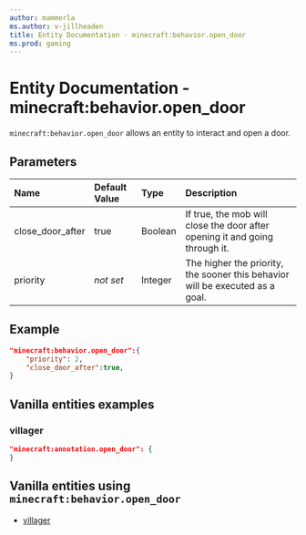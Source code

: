 ```yaml
---
author: mammerla
ms.author: v-jillheaden
title: Entity Documentation - minecraft:behavior.open_door
ms.prod: gaming
---
```


# Entity Documentation - minecraft:behavior.open_door

`minecraft:behavior.open_door` allows an entity to interact and open a door.

## Parameters

|Name |Default Value  |Type  |Description  |
|:----------|:----------|:----------|:----------|
|close_door_after| true| Boolean| If true, the mob will close the door after opening it and going through it. |
|priority|*not set*|Integer|The higher the priority, the sooner this behavior will be executed as a goal.|

## Example

```json
"minecraft:behavior.open_door":{
    "priority": 2,
    "close_door_after":true,
}
```

## Vanilla entities examples

### villager

```json
"minecraft:annotation.open_door": {
}
```

## Vanilla entities using `minecraft:behavior.open_door`

- [villager](../../../../Source/VanillaBehaviorPack_Snippets/entities/villager.md)
